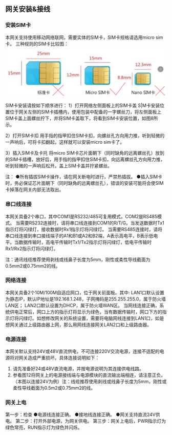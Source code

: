 
## 网关安装&接线


### 安装SIM卡
本网关支持使用移动网络联网，需要实体的SIM卡，SIM卡规格请选用micro sim卡。
三种规则的SIM卡比较图：
![simcard](../../assets/simcard_compare.png)

SIM卡安装请按如下顺序进行：
1）打开网络左侧面板上的SIM卡盖
S|M卡安装位置位于网关左侧的SIM卡插槽内，使用包装中配备的一字螺丝刀，将左侧面板上SIM卡盖上面螺丝拧下，并将SIM卡盖取下，将看到SIM卡安装位置，如图8所示。


2）打开SIM卡扣
用手指的指甲扣住SIM卡扣，向螺丝孔方向用力推，听到轻微的一声响后，可将卡扣翻起，这样就可以安装micro sim卡了。

3）插入SIM卡及卡托
将micro SIM卡芯片面朝下（同时缺角的远离螺丝孔）放到的SIM卡插槽，放好后，用手指的指甲扣住SIM卡扣，向远离螺丝孔方向用力推，听到轻微的一声响后松开。盖上SIM卡盖并拧紧螺丝。

注：
●所有插拔SIM卡操作，请在网关断电时进行，严禁热插拔。
●插入SIM卡时，务必保证芯片面朝下（同时缺角的远离螺丝孔），错误的安装可能将会使SIM卡掉落在网关内部无法取出。

### 串口线连接

本网关具备2个串口，其中COM1是RS232/485可复用模式，COM2是RS485模式。
当需要RS232连接时，请将串口线连接到COM1的R/T/G。当发送数据时Tx1指示灯将闪绿灯，接收数据时Rx1指示灯将闪绿灯。
当需要RS485连接时，请将串口线连接到串口接线端子的A1和B1或A2和B2端，A表示高电平，B表示低电平。当数据传输时，高电平传输时Tx1/Tx2指示灯将闪绿灯，低电平传输时Rx1/Rx2指示灯将闪绿灯。

注：通讯线缆推荐使用剥线或线鼻子长度为5mm，刚性或柔性导线截面为0.5mm2或0.75mm2的线。

### 网络连接

本网关具备2个10M/100M自适应网口，位于网关前面板。其中:
LAN1口默认设置为静态IP，默认IP地址是192.168.1.248，子网掩码是255.255.255.0，属于防火墙LAN区；
LAN2口默认设置为DHCP，属于防火墙WAN区。
当网线连接正确，系统供电正常后，网口上方的指示灯将显示为绿色，当有数据传输时，网口下方的指示灯将闪绿灯。如想修改网关的系统设置，需要将电脑网线连接到LAN1口，如是想网关通过上级路由器上网，那么用网线连接网关LAN2口和上级路由器。

### 电源连接

本网关默认支持24V或48V直流供电，不可连接220V交流电源，连接不适配的电源将对网关造成严重损坏。具体连接说明如下：
1. 请先准备好24或48V直流电源，并按电源说明为其连接供电线路。
2. 参看图12将网关上的电源接线端与电源模块的直流输出端相连，请注意正负。（本图以连接24V为例）注：线缆推荐使用剥线或线鼻子长度为5mm，刚性或柔性导线截面为0.5m2或0.75mm2的线。


### 网关上电
第一步：检查
		●电源线连接正确。
		●接地线连接正确。
		●网关支持直流24V供电。
第二步：打开外部电源，为网关供电。
第三步：网关上电后，PWR指示灯为绿色常亮，RUN指示灯为绿色并闪烁。





